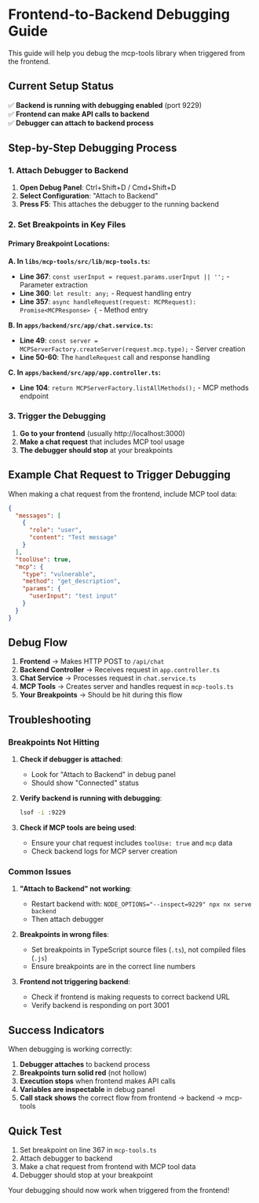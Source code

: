 # Frontend-to-Backend Debugging Guide

This guide will help you debug the mcp-tools library when triggered from the frontend.

## Current Setup Status

✅ **Backend is running with debugging enabled** (port 9229)  
✅ **Frontend can make API calls to backend**  
✅ **Debugger can attach to backend process**  

## Step-by-Step Debugging Process

### 1. Attach Debugger to Backend

1. **Open Debug Panel**: Ctrl+Shift+D / Cmd+Shift+D
2. **Select Configuration**: "Attach to Backend"
3. **Press F5**: This attaches the debugger to the running backend

### 2. Set Breakpoints in Key Files

#### **Primary Breakpoint Locations:**

**A. In `libs/mcp-tools/src/lib/mcp-tools.ts`:**
- **Line 367**: `const userInput = request.params.userInput || '';` - Parameter extraction
- **Line 360**: `let result: any;` - Request handling entry
- **Line 357**: `async handleRequest(request: MCPRequest): Promise<MCPResponse> {` - Method entry

**B. In `apps/backend/src/app/chat.service.ts`:**
- **Line 49**: `const server = MCPServerFactory.createServer(request.mcp.type);` - Server creation
- **Line 50-60**: The `handleRequest` call and response handling

**C. In `apps/backend/src/app/app.controller.ts`:**
- **Line 104**: `return MCPServerFactory.listAllMethods();` - MCP methods endpoint

### 3. Trigger the Debugging

1. **Go to your frontend** (usually http://localhost:3000)
2. **Make a chat request** that includes MCP tool usage
3. **The debugger should stop** at your breakpoints

## Example Chat Request to Trigger Debugging

When making a chat request from the frontend, include MCP tool data:

```json
{
  "messages": [
    {
      "role": "user",
      "content": "Test message"
    }
  ],
  "toolUse": true,
  "mcp": {
    "type": "vulnerable",
    "method": "get_description",
    "params": {
      "userInput": "test input"
    }
  }
}
```

## Debug Flow

1. **Frontend** → Makes HTTP POST to `/api/chat`
2. **Backend Controller** → Receives request in `app.controller.ts`
3. **Chat Service** → Processes request in `chat.service.ts`
4. **MCP Tools** → Creates server and handles request in `mcp-tools.ts`
5. **Your Breakpoints** → Should be hit during this flow

## Troubleshooting

### Breakpoints Not Hitting

1. **Check if debugger is attached**:
   - Look for "Attach to Backend" in debug panel
   - Should show "Connected" status

2. **Verify backend is running with debugging**:
   ```bash
   lsof -i :9229
   ```

3. **Check if MCP tools are being used**:
   - Ensure your chat request includes `toolUse: true` and `mcp` data
   - Check backend logs for MCP server creation

### Common Issues

1. **"Attach to Backend" not working**:
   - Restart backend with: `NODE_OPTIONS="--inspect=9229" npx nx serve backend`
   - Then attach debugger

2. **Breakpoints in wrong files**:
   - Set breakpoints in TypeScript source files (`.ts`), not compiled files (`.js`)
   - Ensure breakpoints are in the correct line numbers

3. **Frontend not triggering backend**:
   - Check if frontend is making requests to correct backend URL
   - Verify backend is responding on port 3001

## Success Indicators

When debugging is working correctly:

1. **Debugger attaches** to backend process
2. **Breakpoints turn solid red** (not hollow)
3. **Execution stops** when frontend makes API calls
4. **Variables are inspectable** in debug panel
5. **Call stack shows** the correct flow from frontend → backend → mcp-tools

## Quick Test

1. Set breakpoint on line 367 in `mcp-tools.ts`
2. Attach debugger to backend
3. Make a chat request from frontend with MCP tool data
4. Debugger should stop at your breakpoint

Your debugging should now work when triggered from the frontend!

